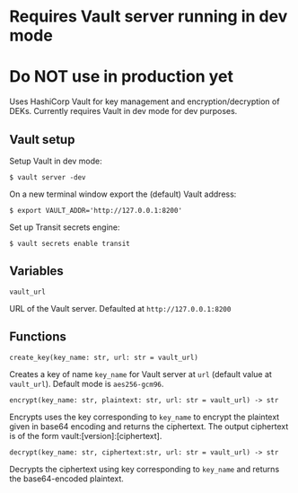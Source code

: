 # Requires Vault server running in dev mode
# Do NOT use in production yet

Uses HashiCorp Vault for key management and encryption/decryption of DEKs.
Currently requires Vault in dev mode for dev purposes.

## Vault setup
Setup Vault in dev mode:

`$ vault server -dev`

On a new terminal window export the (default) Vault address:

`$ export VAULT_ADDR='http://127.0.0.1:8200'`

Set up Transit secrets engine:

`$ vault secrets enable transit`

## Variables
`vault_url`

URL of the Vault server.
Defaulted at `http://127.0.0.1:8200`

## Functions
`create_key(key_name: str, url: str = vault_url)`

Creates a key of name `key_name` for Vault server at `url` (default value at `vault_url`).
Default mode is `aes256-gcm96`.

`encrypt(key_name: str, plaintext: str, url: str = vault_url) -> str`

Encrypts uses the key corresponding to `key_name` to encrypt the plaintext given in base64 encoding and returns the ciphertext.
The output ciphertext is of the form vault:[version]:[ciphertext].

`decrypt(key_name: str, ciphertext:str, url: str = vault_url) -> str`

Decrypts the ciphertext using key corresponding to `key_name` and returns the base64-encoded plaintext.